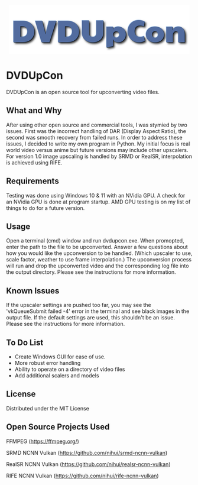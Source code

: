 <div align="center">

<img src="./images/DVDUpCon_Logo.png" alt="DVDUpCon Logo" width="488" height="132"/>

</div>

# DVDUpCon

DVDUpCon is an open source tool for upconverting video files.

## What and Why

After using other open source and commercial tools, I was stymied by two issues.  First was the incorrect handling of DAR (Display Aspect Ratio), the second was smooth recovery from failed runs.  In order to address these issues, I decided to write my own program in Python.  My initial focus is real world video versus anime but future versions may include other upscalers.  For version 1.0 image upscaling is handled by SRMD or RealSR, interpolation is achieved using RIFE.

## Requirements

Testing was done using Windows 10 & 11 with an NVidia GPU.  A check for an NVidia GPU is done at program startup.  AMD GPU testing is on my list of things to do for a future version.  

## Usage

Open a terminal (cmd) window and run dvdupcon.exe.  When promopted, enter the path to the file to be upconverted.  Answer a few questions about how you would like the upconversion to be handled.  (Which upscaler to use, scale factor, weather to use frame interpolation.)  The upconversion process will run and drop the upconverted video and the corresponding log file into the output directory.  Please see the instructions for more information.

## Known Issues

If the upscaler settings are pushed too far, you may see the 'vkQueueSubmit failed -4' error in the terminal and see black images in the output file.  If the default settings are used, this shouldn't be an issue.  Please see the instructions for more information.

## To Do List

 - Create Windows GUI for ease of use.
 - More robust error handling
 - Ability to operate on a directory of video files
 - Add additional scalers and models

## License

Distributed under the MIT License

## Open Source Projects Used

FFMPEG (https://ffmpeg.org/)

SRMD NCNN Vulkan (https://github.com/nihui/srmd-ncnn-vulkan)

RealSR NCNN Vulkan (https://github.com/nihui/realsr-ncnn-vulkan)

RIFE NCNN Vulkan (https://github.com/nihui/rife-ncnn-vulkan)
